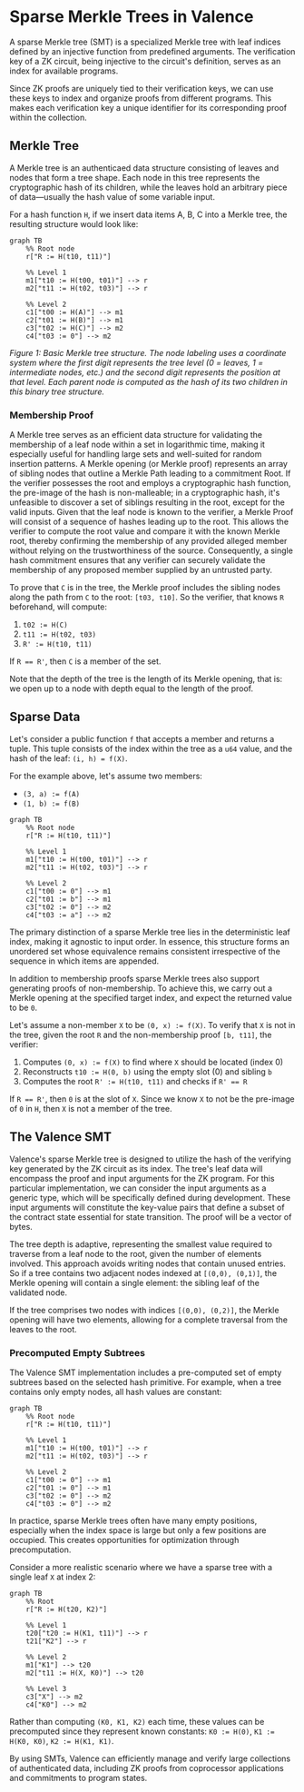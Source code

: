 # Sparse Merkle Trees in Valence

A sparse Merkle tree (SMT) is a specialized Merkle tree with leaf indices defined by an injective function from predefined arguments. The verification key of a ZK circuit, being injective to the circuit's definition, serves as an index for available programs.

Since ZK proofs are uniquely tied to their verification keys, we can use these keys to index and organize proofs from different programs. This makes each verification key a unique identifier for its corresponding proof within the collection.

## Merkle Tree

A Merkle tree is an authenticaed data structure consisting of leaves and nodes that form a tree shape. Each node in this tree represents the cryptographic hash of its children, while the leaves hold an arbitrary piece of data—usually the hash value of some variable input.

For a hash function `H`, if we insert data items A, B, C into a Merkle tree, the resulting structure would look like:

```mermaid
graph TB
    %% Root node
    r["R := H(t10, t11)"]
    
    %% Level 1
    m1["t10 := H(t00, t01)"] --> r
    m2["t11 := H(t02, t03)"] --> r
    
    %% Level 2
    c1["t00 := H(A)"] --> m1
    c2["t01 := H(B)"] --> m1
    c3["t02 := H(C)"] --> m2
    c4["t03 := 0"] --> m2
```

*Figure 1: Basic Merkle tree structure. The node labeling uses a coordinate system where the first digit represents the tree level (0 = leaves, 1 = intermediate nodes, etc.) and the second digit represents the position at that level. Each parent node is computed as the hash of its two children in this binary tree structure.*

### Membership Proof

A Merkle tree serves as an efficient data structure for validating the membership of a leaf node within a set in logarithmic time, making it especially useful for handling large sets and well-suited for random insertion patterns. A Merkle opening (or Merkle proof) represents an array of sibling nodes that outline a Merkle Path leading to a commitment Root. If the verifier possesses the root and employs a cryptographic hash function, the pre-image of the hash is non-malleable; in a cryptographic hash, it's unfeasible to discover a set of siblings resulting in the root, except for the valid inputs. Given that the leaf node is known to the verifier, a Merkle Proof will consist of a sequence of hashes leading up to the root. This allows the verifier to compute the root value and compare it with the known Merkle root, thereby confirming the membership of any provided alleged member without relying on the trustworthiness of the source. Consequently, a single hash commitment ensures that any verifier can securely validate the membership of any proposed member supplied by an untrusted party.

To prove that `C` is in the tree, the Merkle proof includes the sibling nodes along the path from `C` to the root: `[t03, t10]`. So the verifier, that knows `R` beforehand, will compute:

1. `t02 := H(C)`
2. `t11 := H(t02, t03)`
3. `R' := H(t10, t11)`

If `R == R'`, then `C` is a member of the set.

Note that the depth of the tree is the length of its Merkle opening, that is: we open up to a node with depth equal to the length of the proof.

## Sparse Data

Let's consider a public function `f` that accepts a member and returns a tuple. This tuple consists of the index within the tree as a `u64` value, and the hash of the leaf: `(i, h) = f(X)`.

For the example above, let's assume two members:

- `(3, a) := f(A)`
- `(1, b) := f(B)`

```mermaid
graph TB
    %% Root node
    r["R := H(t10, t11)"]
    
    %% Level 1
    m1["t10 := H(t00, t01)"] --> r
    m2["t11 := H(t02, t03)"] --> r
    
    %% Level 2
    c1["t00 := 0"] --> m1
    c2["t01 := b"] --> m1
    c3["t02 := 0"] --> m2
    c4["t03 := a"] --> m2
```

The primary distinction of a sparse Merkle tree lies in the deterministic leaf index, making it agnostic to input order. In essence, this structure forms an unordered set whose equivalence remains consistent irrespective of the sequence in which items are appended.

In addition to membership proofs sparse Merkle trees also support generating proofs of non-membership. To achieve this, we carry out a Merkle opening at the specified target index, and expect the returned value to be `0`.

Let's assume a non-member `X` to be `(0, x) := f(X)`. To verify that `X` is not in the tree, given the root `R` and the non-membership proof `[b, t11]`, the verifier:

1. Computes `(0, x) := f(X)` to find where `X` should be located (index 0)
2. Reconstructs `t10 := H(0, b)` using the empty slot (0) and sibling `b`
3. Computes the root `R' := H(t10, t11)` and checks if `R' == R`

If `R == R'`, then `0` is at the slot of `X`. Since we know `X` to not be the pre-image of `0` in `H`, then `X` is not a member of the tree.

## The Valence SMT

Valence's sparse Merkle tree is designed to utilize the hash of the verifying key generated by the ZK circuit as its index. The tree's leaf data will encompass the proof and input arguments for the ZK program. For this particular implementation, we can consider the input arguments as a generic type, which will be specifically defined during development. These input arguments will constitute the key-value pairs that define a subset of the contract state essential for state transition. The proof will be a vector of bytes.

The tree depth is adaptive, representing the smallest value required to traverse from a leaf node to the root, given the number of elements involved. This approach avoids writing nodes that contain unused entries. So if a tree contains two adjacent nodes indexed at `[(0,0), (0,1)]`, the Merkle opening will contain a single element: the sibling leaf of the validated node.

If the tree comprises two nodes with indices `[(0,0), (0,2)]`, the Merkle opening will have two elements, allowing for a complete traversal from the leaves to the root.

### Precomputed Empty Subtrees

The Valence SMT implementation includes a pre-computed set of empty subtrees based on the selected hash primitive. For example, when a tree contains only empty nodes, all hash values are constant:

```mermaid
graph TB
    %% Root node
    r["R := H(t10, t11)"]
    
    %% Level 1
    m1["t10 := H(t00, t01)"] --> r
    m2["t11 := H(t02, t03)"] --> r
    
    %% Level 2
    c1["t00 := 0"] --> m1
    c2["t01 := 0"] --> m1
    c3["t02 := 0"] --> m2
    c4["t03 := 0"] --> m2
```

In practice, sparse Merkle trees often have many empty positions, especially when the index space is large but only a few positions are occupied. This creates opportunities for optimization through precomputation.

Consider a more realistic scenario where we have a sparse tree with a single leaf `X` at index 2:

```mermaid
graph TB
    %% Root
    r["R := H(t20, K2)"]
    
    %% Level 1
    t20["t20 := H(K1, t11)"] --> r
    t21["K2"] --> r
    
    %% Level 2
    m1["K1"] --> t20
    m2["t11 := H(X, K0)"] --> t20
    
    %% Level 3
    c3["X"] --> m2
    c4["K0"] --> m2
```

Rather than computing `(K0, K1, K2)` each time, these values can be precomputed since they represent known constants: `K0 := H(0)`, `K1 := H(K0, K0)`, `K2 := H(K1, K1)`.

By using SMTs, Valence can efficiently manage and verify large collections of authenticated data, including ZK proofs from coprocessor applications and commitments to program states.